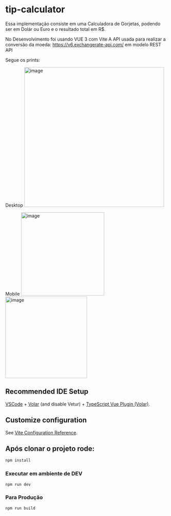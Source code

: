 # tip-calculator

Essa implementação consiste em uma Calculadora de Gorjetas, podendo ser em Dolár ou Euro e o resultado total em R$.

No Desenvolvimento foi usando VUE 3 com Vite 
A API usada para realizar a conversão da moeda: https://v6.exchangerate-api.com/ em modelo REST API

Segue os prints:

Desktop
<img width="435" alt="image" src="https://github.com/paaulorobson/le-tip/assets/36008926/088b5852-4012-4ea4-b88a-9ddff65adf77">

Mobile
<img width="259" alt="image" src="https://github.com/paaulorobson/le-tip/assets/36008926/c3f587d2-17d2-4873-b279-fcc895a2fcf3">
<img width="254" alt="image" src="https://github.com/paaulorobson/le-tip/assets/36008926/4752732e-14b4-4fea-823f-4d2265a97106">


## Recommended IDE Setup

[VSCode](https://code.visualstudio.com/) + [Volar](https://marketplace.visualstudio.com/items?itemName=Vue.volar) (and disable Vetur) + [TypeScript Vue Plugin (Volar)](https://marketplace.visualstudio.com/items?itemName=Vue.vscode-typescript-vue-plugin).

## Customize configuration

See [Vite Configuration Reference](https://vitejs.dev/config/).

## Após clonar o projeto rode:

```sh
npm install
```

### Executar em ambiente de DEV

```sh
npm run dev
```

### Para Produção

```sh
npm run build
```

